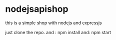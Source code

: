 # nodejsapishop
this is a simple shop with nodejs and expressjs

just clone the repo.
and :
npm install
and:
npm start
